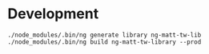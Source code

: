 # Development

`./node_modules/.bin/ng generate library ng-matt-tw-lib`
`./node_modules/.bin/ng build ng-matt-tw-library --prod`

